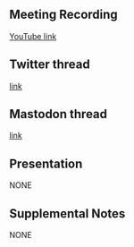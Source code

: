 ## Meeting Recording

[YouTube link](---)

## Twitter thread

[link](---)

## Mastodon thread

[link](---)

## Presentation

NONE   

## Supplemental Notes

NONE
